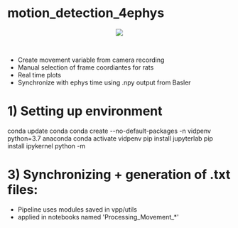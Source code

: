 # motion_detection_4ephys


<p align ="center">
    <img src = "https://user-images.githubusercontent.com/65451658/172926414-1a9c5103-29ff-405a-99e0-2b1184ac7db9.gif">
</p>
<br>


- Create movement variable from camera recording 
- Manual selection of frame coordiantes for rats
- Real time plots
- Synchronize with ephys time using .npy output from Basler

# 1) Setting up environment
conda update conda
conda create --no-default-packages -n vidpenv python=3.7 anaconda
conda activate vidpenv
pip install jupyterlab
pip install ipykernel
python -m 



# 3) Synchronizing + generation of .txt files:
+ Pipeline uses modules saved in vpp/utils<br>
+ applied in notebooks named 'Processing_Movement_*'<br>

